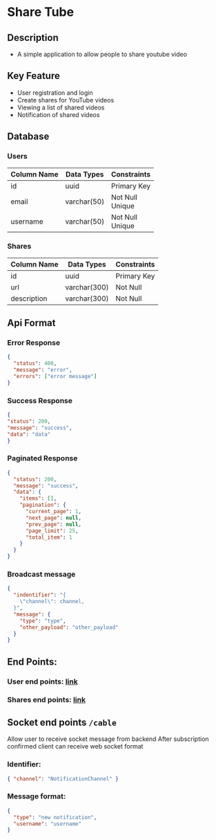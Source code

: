 # Share Tube

## Description

- A simple application to allow people to share youtube video

## Key Feature

- User registration and login
- Create shares for YouTube videos
- Viewing a list of shared videos
- Notification of shared videos

## Database

### Users

| Column Name | Data Types  | Constraints          |
| ----------- | ----------- | -------------------- |
| id          | uuid        | Primary Key          |
| email       | varchar(50) | Not Null <br> Unique |
| username    | varchar(50) | Not Null <br> Unique |

### Shares

| Column Name | Data Types   | Constraints |
| ----------- | ------------ | ----------- |
| id          | uuid         | Primary Key |
| url         | varchar(300) | Not Null    |
| description | varchar(300) | Not Null    |

## Api Format

### Error Response

```json
{
  "status": 400,
  "message": "error",
  "errors": ["error message"]
}
```

### Success Response

```json
{
"status": 200,
"message": "success",
"data": "data"
}

```

### Paginated Response

```json
{
  "status": 200,
  "message": "success",
  "data": {
    "items": [],
    "pagination": {
      "current_page": 1,
      "next_page": null,
      "prev_page": null,
      "page_limit": 25,
      "total_item": 1
    }
  }
}
```

### Broadcast message

```json
{
  "indentifier": "{
    \"channel\": channel,
  }",
  "message": {
    "type": "type",
    "other_payload": "other_payload"
  }
}
```

## End Points:

### User end points: [link](./endpoints/user-endpoints.md)

### Shares end points: [link](./endpoints/share-endpoints.md)

## Socket end points `/cable`

Allow user to receive socket message from backend
After subscription confirmed client can receive web socket format

### Identifier:

```json
{ "channel": "NotificationChannel" }
```

### Message format:

```json
{
  "type": "new notification",
  "username": "username"
}
```
